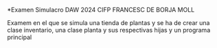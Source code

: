 *Examen Simulacro DAW 2024 CIFP FRANCESC DE BORJA MOLL

Examem en el que se simula una tienda de plantas y se ha de crear una clase inventario, una clase planta y sus respectivas hijas y un programa principal
